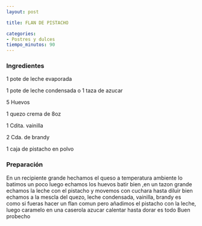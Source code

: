 ```yaml
---
layout: post

title: FLAN DE PISTACHO

categories:
- Postres y dulces
tiempo_minutos: 90 
---
```

<h3>Ingredientes</h3>
1 pote de leche evaporada

1 pote de leche condensada o 1 taza de azucar

5 Huevos

1 quezo crema de 8oz

1 Cdita. vainilla

2 Cda. de brandy

1 caja de pistacho en polvo

<h3>Preparación</h3>
En un recipiente grande hechamos el queso a temperatura ambiente lo batimos un poco luego echamos los huevos batir bien ,en un tazon grande echamos la leche con el pistacho y movemos con cuchara hasta diluir bien echamos a la mescla del quezo, leche condensada, vainilla, brandy es como si fueras hacer un flan comun pero añadimos el pistacho con la leche, luego caramelo en una caserola azucar calentar hasta dorar es todo Buen probecho